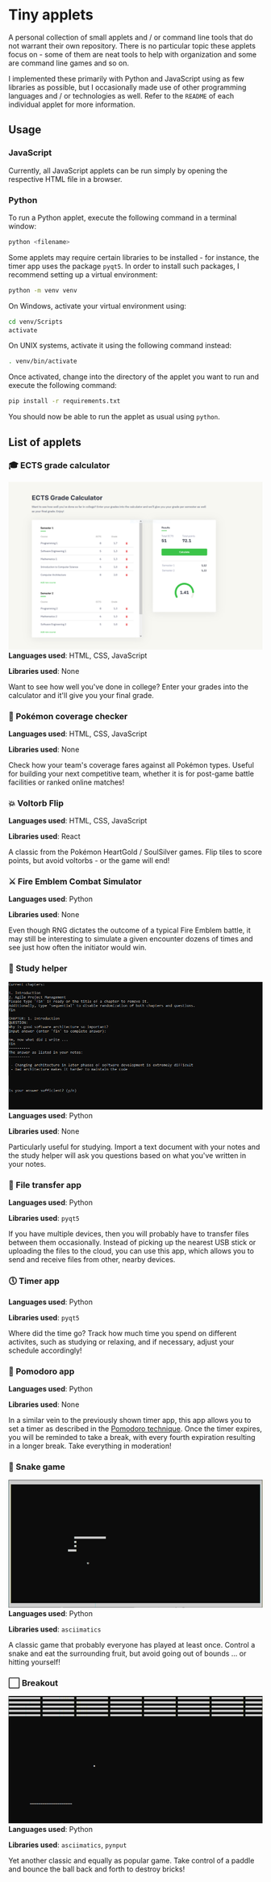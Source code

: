 # Tiny applets
A personal collection of small applets and / or command line tools that do not
warrant their own repository. There is no particular topic these applets focus
on - some of them are neat tools to help with organization and some are command
line games and so on.

I implemented these primarily with Python and JavaScript using as few libraries
as possible, but I occasionally made use of other programming languages and / or
technologies as well. Refer to the ``README`` of each individual applet for more
information.

## Usage

### JavaScript
Currently, all JavaScript applets can be run simply by opening the respective
HTML file in a browser.

### Python
To run a Python applet, execute the following command in a terminal window:

```bash
python <filename>
```

Some applets may require certain libraries to be installed - for instance, the
timer app uses the package ``pyqt5``. In order to install such packages, I
recommend setting up a virtual environment:

```bash
python -m venv venv
```

On Windows, activate your virtual environment using:

```bash
cd venv/Scripts
activate
```

On UNIX systems, activate it using the following command instead:

```bash
. venv/bin/activate
```

Once activated, change into the directory of the applet you want to run and
execute the following command:

```bash
pip install -r requirements.txt
```

You should now be able to run the applet as usual using ``python``.

## List of applets

### 🎓 ECTS grade calculator
![ects-grade-calculator](.github/ects-grade-calculator.png)
**Languages used**: HTML, CSS, JavaScript

**Libraries used**: None

Want to see how well you've done in college? Enter your grades into the
calculator and it'll give you your final grade.

### 🎇 Pokémon coverage checker
**Languages used**: HTML, CSS, JavaScript

**Libraries used**: None

Check how your team's coverage fares against all Pokémon types. Useful
for building your next competitive team, whether it is for post-game battle
facilities or ranked online matches!

### 💥 Voltorb Flip
**Languages used**: HTML, CSS, JavaScript

**Libraries used**: React

A classic from the Pokémon HeartGold / SoulSilver games. Flip tiles to score
points, but avoid voltorbs - or the game will end!

### ⚔ Fire Emblem Combat Simulator
**Languages used**: Python

**Libraries used**: None

Even though RNG dictates the outcome of a typical Fire Emblem battle, it may
still be interesting to simulate a given encounter dozens of times and see just
how often the initiator would win.

### 📝 Study helper
![study-helper](.github/study-helper.png)
**Languages used**: Python

**Libraries used**: None

Particularly useful for studying. Import a text document with your notes and
the study helper will ask you questions based on what you've written in your
notes.

### 📄 File transfer app
**Languages used**: Python

**Libraries used**: ``pyqt5``

If you have multiple devices, then you will probably have to transfer files
between them occasionally. Instead of picking up the nearest USB stick or
uploading the files to the cloud, you can use this app, which allows you to
send and receive files from other, nearby devices.

### 🕔 Timer app
**Languages used**: Python

**Libraries used**: ``pyqt5``

Where did the time go? Track how much time you spend on different activites,
such as studying or relaxing, and if necessary, adjust your schedule
accordingly!

### 🍅 Pomodoro app
**Languages used**: Python

**Libraries used**: None

In a similar vein to the previously shown timer app, this app allows you to set
a timer as described in the
[Pomodoro technique](https://en.wikipedia.org/wiki/Pomodoro_Technique). Once
the timer expires, you will be reminded to take a break, with every fourth
expiration resulting in a longer break. Take everything in moderation!

### 🐍 Snake game
![snake-game](.github/snake-game.png)
**Languages used**: Python

**Libraries used**: ``asciimatics``

A classic game that probably everyone has played at least once. Control a snake
and eat the surrounding fruit, but avoid going out of bounds ... or hitting
yourself!

### ⬜ Breakout
![breakout](.github/breakout.png)
**Languages used**: Python

**Libraries used**: ``asciimatics``, ``pynput``

Yet another classic and equally as popular game. Take control of a paddle and
bounce the ball back and forth to destroy bricks!
